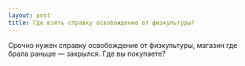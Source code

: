 ```yaml
---
layout: post 
title: Где взять справку освобождение от физкультуры? 
--- 
```

Срочно нужен справку освобождение от физкультуры, магазин где брала раньше — закрылся. Где вы покупаете?